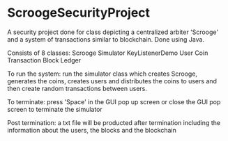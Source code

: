 # ScroogeSecurityProject
A security project done for class depicting a centralized arbiter 'Scrooge' and a system of transactions similar to blockchain. 
Done using Java.

Consists of 8 classes:
Scrooge
Simulator
KeyListenerDemo
User
Coin
Transaction
Block
Ledger

To run the system:
run the simulator class which creates Scrooge, generates the coins, creates users and distributes the coins to users and then create random transactions between users. 

To terminate:
press 'Space' in the GUI pop up screen or close the GUI pop screen to terminate the simulator

Post termination:
a txt file will be producted after termination including the information about the users, the blocks and the blockchain
